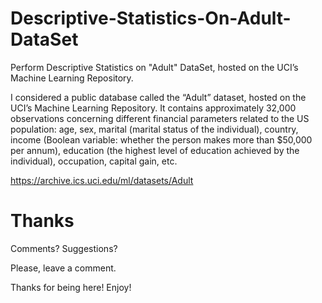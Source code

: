 # Descriptive-Statistics-On-Adult-DataSet

Perform Descriptive Statistics on "Adult" DataSet, hosted on the UCI’s Machine Learning Repository.

I considered a public database called the “Adult” dataset, hosted on the UCI’s Machine Learning Repository. It contains approximately 32,000 observations concerning different financial parameters related to the US population: age, sex, marital (marital status of the individual), country, income (Boolean variable: whether the person makes more than $50,000 per annum), education (the highest level of education achieved by the individual), occupation, capital gain, etc.

https://archive.ics.uci.edu/ml/datasets/Adult

# Thanks

Comments? Suggestions?

Please, leave a comment.

Thanks for being here! Enjoy!
